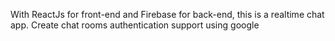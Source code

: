 With ReactJs for front-end and Firebase for back-end, this is a realtime chat app.
Create chat rooms
authentication support using google
